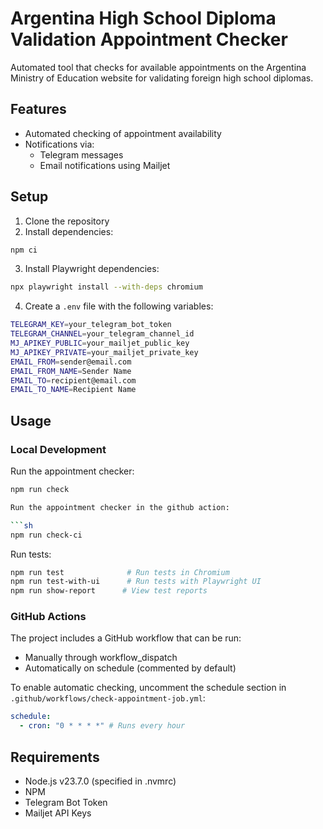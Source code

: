 # Argentina High School Diploma Validation Appointment Checker

Automated tool that checks for available appointments on the Argentina Ministry of Education website for validating foreign high school diplomas.

## Features

- Automated checking of appointment availability
- Notifications via:
  - Telegram messages
  - Email notifications using Mailjet

## Setup

1. Clone the repository
2. Install dependencies:

```sh
npm ci
```

3. Install Playwright dependencies:

```sh
npx playwright install --with-deps chromium
```

4. Create a `.env` file with the following variables:

```sh
TELEGRAM_KEY=your_telegram_bot_token
TELEGRAM_CHANNEL=your_telegram_channel_id
MJ_APIKEY_PUBLIC=your_mailjet_public_key
MJ_APIKEY_PRIVATE=your_mailjet_private_key
EMAIL_FROM=sender@email.com
EMAIL_FROM_NAME=Sender Name
EMAIL_TO=recipient@email.com
EMAIL_TO_NAME=Recipient Name
```

## Usage

### Local Development

Run the appointment checker:

```sh
npm run check

Run the appointment checker in the github action:

```sh
npm run check-ci

```

Run tests:

```sh
npm run test              # Run tests in Chromium
npm run test-with-ui      # Run tests with Playwright UI
npm run show-report      # View test reports
```

### GitHub Actions

The project includes a GitHub workflow that can be run:

- Manually through workflow_dispatch
- Automatically on schedule (commented by default)

To enable automatic checking, uncomment the schedule section in `.github/workflows/check-appointment-job.yml`:

```yml
schedule:
  - cron: "0 * * * *" # Runs every hour
```

## Requirements

- Node.js v23.7.0 (specified in .nvmrc)
- NPM
- Telegram Bot Token
- Mailjet API Keys
